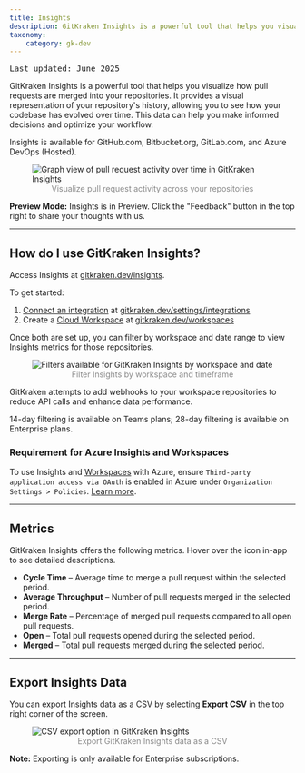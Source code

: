 ```yaml
---
title: Insights
description: GitKraken Insights is a powerful tool that helps you visualize how pull requests are merged into your repositories.
taxonomy:
    category: gk-dev
---
```


<kbd>Last updated: June 2025</kbd>

GitKraken Insights is a powerful tool that helps you visualize how pull requests are merged into your repositories. It provides a visual representation of your repository's history, allowing you to see how your codebase has evolved over time. This data can help you make informed decisions and optimize your workflow.

Insights is available for GitHub.com, Bitbucket.org, GitLab.com, and Azure DevOps (Hosted).

<figure>
  <img src="/wp-content/uploads/gkdev-insights.png" srcset="/wp-content/uploads/gkdev-insights@2x.png" class="img-bordered center help-center-img" alt="Graph view of pull request activity over time in GitKraken Insights">
  <figcaption style="color:#888;text-align:center">Visualize pull request activity across your repositories</figcaption>
</figure>

<div class='callout callout--warning'>
  <p>
    <strong>Preview Mode:</strong> Insights is in Preview. Click the "Feedback" button in the top right to share your thoughts with us.
  </p>
</div>

***

## How do I use GitKraken Insights?

Access Insights at [gitkraken.dev/insights](https://gitkraken.dev/insights?source=help_center).

To get started:

1. [Connect an integration](/gk-dev/gk-dev-integrations/) at [gitkraken.dev/settings/integrations](https://gitkraken.dev/settings/integrations?source=help_center)
2. Create a [Cloud Workspace](/gk-dev/gk-dev-home/#workspaces) at [gitkraken.dev/workspaces](https://gitkraken.dev/workspaces?source=help_center)

Once both are set up, you can filter by workspace and date range to view Insights metrics for those repositories.

<figure>
  <img src="/wp-content/uploads/gkdev-insights-filters.png" srcset="/wp-content/uploads/gkdev-insights-filters@2x.png" class="img-bordered center help-center-img" alt="Filters available for GitKraken Insights by workspace and date">
  <figcaption style="color:#888;text-align:center">Filter Insights by workspace and timeframe</figcaption>
</figure>

<div class='callout callout--note'>
  <p>
    GitKraken attempts to add webhooks to your workspace repositories to reduce API calls and enhance data performance.
  </p>
  <p>
    14-day filtering is available on Teams plans; 28-day filtering is available on Enterprise plans.
  </p>
</div>

### Requirement for Azure Insights and Workspaces

To use Insights and [Workspaces](/gk-dev/gk-dev-home/#workspaces) with Azure, ensure `Third-party application access via OAuth` is enabled in Azure under `Organization Settings > Policies`. [Learn more](https://learn.microsoft.com/en-us/azure/devops/organizations/accounts/change-application-access-policies?view=azure-devops).

***

## Metrics

GitKraken Insights offers the following metrics. Hover over the <i class="fa-solid fa-circle-info"></i> icon in-app to see detailed descriptions.

* **Cycle Time** – Average time to merge a pull request within the selected period.
* **Average Throughput** – Number of pull requests merged in the selected period.
* **Merge Rate** – Percentage of merged pull requests compared to all open pull requests.
* **Open** – Total pull requests opened during the selected period.
* **Merged** – Total pull requests merged during the selected period.

***

## Export Insights Data

You can export Insights data as a CSV by selecting **Export CSV** in the top right corner of the screen.

<figure>
  <img src="/wp-content/uploads/gkdev-insights-export.png" srcset="/wp-content/uploads/gkdev-insights-export@2x.png" class="img-bordered center help-center-img" alt="CSV export option in GitKraken Insights">
  <figcaption style="color:#888;text-align:center">Export GitKraken Insights data as a CSV</figcaption>
</figure>

<div class='callout callout--note'>
  <p><strong>Note:</strong> Exporting is only available for Enterprise subscriptions.</p>
</div>
